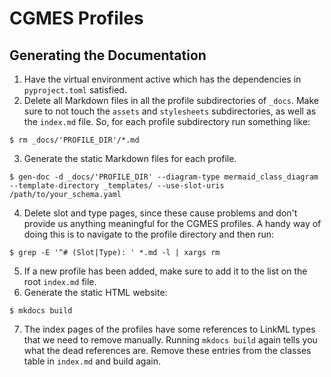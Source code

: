 # CGMES Profiles

## Generating the Documentation
1. Have the virtual environment active which has the dependencies in `pyproject.toml` satisfied.
2. Delete all Markdown files in all the profile subdirectories of `_docs`. Make sure to not touch the `assets` and `stylesheets` subdirectories, as well as the `index.md` file. So, for each profile subdirectory run something like:
```shell
$ rm _docs/'PROFILE_DIR'/*.md
```
3. Generate the static Markdown files for each profile.
```shell
$ gen-doc -d _docs/'PROFILE_DIR' --diagram-type mermaid_class_diagram --template-directory _templates/ --use-slot-uris /path/to/your_schema.yaml
```
4. Delete slot and type pages, since these cause problems and don't provide us anything meaningful for the CGMES profiles. A handy way of doing this is to navigate to the profile directory and then run:
```shell
$ grep -E '^# (Slot|Type): ' *.md -l | xargs rm
```
5. If a new profile has been added, make sure to add it to the list on the root `index.md` file.
6. Generate the static HTML website:
```shell
$ mkdocs build
```
7. The index pages of the profiles have some references to LinkML types that we need to remove manually. Running `mkdocs build` again tells you what the dead references are. Remove these entries from the classes table in `index.md` and build again.
